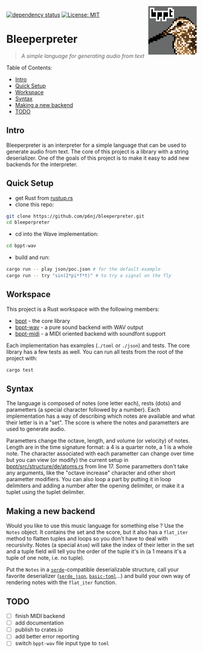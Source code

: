 <img src="https://raw.githubusercontent.com/p6nj/bleeperpreter/main/icon/iconx4.png?sanitize=true" alt="bppt logo" align="right">

<!-- [![Crates.io](https://img.shields.io/crates/v/bleeperpreter.svg)](https://crates.io/crates/bleeperpreter)
[![Docs.rs](https://docs.rs/bleeperpreter/badge.svg)](https://docs.rs/bleeperpreter) -->
[![dependency status](https://deps.rs/repo/github/p6nj/bleeperpreter/status.svg)](https://deps.rs/repo/github/p6nj/bleeperpreter)
[![License: MIT](https://img.shields.io/badge/License-MIT-yellow.svg)](https://opensource.org/licenses/MIT)

# Bleeperpreter <!-- omit in toc -->
> *A simple language for generating audio from text*

Table of Contents:
- [Intro](#intro)
- [Quick Setup](#quick-setup)
- [Workspace](#workspace)
- [Syntax](#syntax)
- [Making a new backend](#making-a-new-backend)
- [TODO](#todo)

## Intro
Bleeperpreter is an interpreter for a simple language that can be used to generate audio from text. The core of this project is a library with a string deserializer. One of the goals of this project is to make it easy to add new backends for the interpreter.

## Quick Setup
- get Rust from [rustup.rs](https://rustup.rs/)
- clone this repo:
```bash
git clone https://github.com/p6nj/bleeperpreter.git
cd bleeperpreter
```
- cd into the Wave implementation:
```bash
cd bppt-wav
```
- build and run:
```bash
cargo run -- play json/poc.json # for the default example
cargo run -- try "sin(2*pi*f*t)" # to try a signal on the fly
```

## Workspace
This project is a Rust workspace with the following members:
- [bppt](bppt) - the core library
- [bppt-wav](bppt-wav) - a pure sound backend with WAV output
- [bppt-midi](bppt-midi) - a MIDI oriented backend with soundfont support
  
Each implementation has examples (`./toml` or `./json`) and tests. The core library has a few tests as well. You can run all tests from the root of the project with:
```bash
cargo test
```

## Syntax
The language is composed of notes (one letter each), rests (dots) and parametters (a special character followed by a number).
Each implementation has a way of describing which notes are available and what their letter is in a "set". The score is where the notes and parametters are used to generate audio.

Parametters change the octave, length, and volume (or velocity) of notes. Length are in the time signature format: a 4 is a quarter note, a 1 is a whole note. The character associated with each parametter can change over time but you can view (or modify) the current setup in [bppt/src/structure/de/atoms.rs](bppt/src/structure/de/atoms.rs) from line 17. Some parametters don't take any arguments, like the "octave increase" character and other short parametter modifiers. You can also loop a part by putting it in loop delimiters and adding a number after the opening delimiter, or make it a tuplet using the tuplet delimiter.

## Making a new backend
Would you like to use this music language for something else ? Use the `Notes` object. It contains the set and the score, but it also has a `flat_iter` method to flatten tuples and loops so you don't have to deal with recursivity. Notes (a special `Atom`) will take the index of their letter in the set and a tuple field will tell you the order of the tuple it's in (a 1 means it's a tuple of one note, i.e. no tuple).

Put the `Notes` in a [`serde`](https://serde.rs/)-compatible deserializable structure, call your favorite deserializer ([`serde_json`](https://crates.io/crates/serde_json), [`basic-toml`](https://crates.io/crates/basic-toml)...) and build your own way of rendering notes with the `flat_iter` function.

## TODO
- [ ] finish MIDI backend
- [ ] add documentation
- [ ] publish to crates.io
- [ ] add better error reporting
- [ ] switch `bppt-wav` file input type to `toml`
